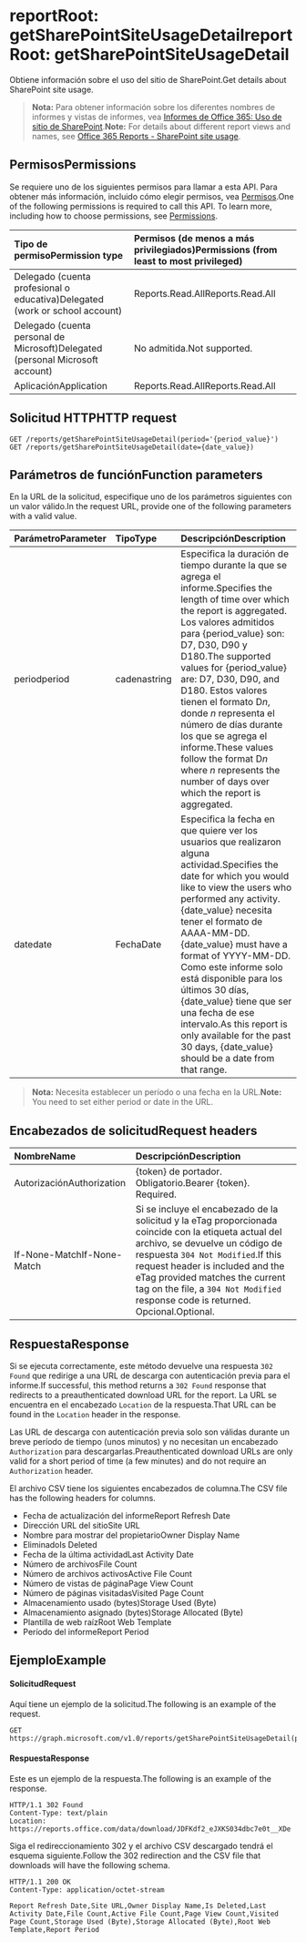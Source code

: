 # <a name="reportroot-getsharepointsiteusagedetail"></a><span data-ttu-id="4df68-101">reportRoot: getSharePointSiteUsageDetail</span><span class="sxs-lookup"><span data-stu-id="4df68-101">reportRoot: getSharePointSiteUsageDetail</span></span>

<span data-ttu-id="4df68-102">Obtiene información sobre el uso del sitio de SharePoint.</span><span class="sxs-lookup"><span data-stu-id="4df68-102">Get details about SharePoint site usage.</span></span>

> <span data-ttu-id="4df68-103">**Nota:** Para obtener información sobre los diferentes nombres de informes y vistas de informes, vea [Informes de Office 365: Uso de sitio de SharePoint](https://support.office.com/client/SharePoint-site-usage-4ecfb843-e5d5-464d-8bf6-7ed512a9b213).</span><span class="sxs-lookup"><span data-stu-id="4df68-103">**Note:** For details about different report views and names, see [Office 365 Reports - SharePoint site usage](https://support.office.com/client/SharePoint-site-usage-4ecfb843-e5d5-464d-8bf6-7ed512a9b213).</span></span>

## <a name="permissions"></a><span data-ttu-id="4df68-104">Permisos</span><span class="sxs-lookup"><span data-stu-id="4df68-104">Permissions</span></span>

<span data-ttu-id="4df68-p101">Se requiere uno de los siguientes permisos para llamar a esta API. Para obtener más información, incluido cómo elegir permisos, vea [Permisos](../../../concepts/permissions_reference.md).</span><span class="sxs-lookup"><span data-stu-id="4df68-p101">One of the following permissions is required to call this API. To learn more, including how to choose permissions, see [Permissions](../../../concepts/permissions_reference.md).</span></span>

| <span data-ttu-id="4df68-107">Tipo de permiso</span><span class="sxs-lookup"><span data-stu-id="4df68-107">Permission type</span></span>                        | <span data-ttu-id="4df68-108">Permisos (de menos a más privilegiados)</span><span class="sxs-lookup"><span data-stu-id="4df68-108">Permissions (from least to most privileged)</span></span> |
| :------------------------------------- | :--------------------------------------- |
| <span data-ttu-id="4df68-109">Delegado (cuenta profesional o educativa)</span><span class="sxs-lookup"><span data-stu-id="4df68-109">Delegated (work or school account)</span></span>     | <span data-ttu-id="4df68-110">Reports.Read.All</span><span class="sxs-lookup"><span data-stu-id="4df68-110">Reports.Read.All</span></span>                         |
| <span data-ttu-id="4df68-111">Delegado (cuenta personal de Microsoft)</span><span class="sxs-lookup"><span data-stu-id="4df68-111">Delegated (personal Microsoft account)</span></span> | <span data-ttu-id="4df68-112">No admitida.</span><span class="sxs-lookup"><span data-stu-id="4df68-112">Not supported.</span></span>                           |
| <span data-ttu-id="4df68-113">Aplicación</span><span class="sxs-lookup"><span data-stu-id="4df68-113">Application</span></span>                            | <span data-ttu-id="4df68-114">Reports.Read.All</span><span class="sxs-lookup"><span data-stu-id="4df68-114">Reports.Read.All</span></span>                         |

## <a name="http-request"></a><span data-ttu-id="4df68-115">Solicitud HTTP</span><span class="sxs-lookup"><span data-stu-id="4df68-115">HTTP request</span></span>

<!-- { "blockType": "samples" } --> 

```http
GET /reports/getSharePointSiteUsageDetail(period='{period_value}')
GET /reports/getSharePointSiteUsageDetail(date={date_value})
```

## <a name="function-parameters"></a><span data-ttu-id="4df68-116">Parámetros de función</span><span class="sxs-lookup"><span data-stu-id="4df68-116">Function parameters</span></span>

<span data-ttu-id="4df68-117">En la URL de la solicitud, especifique uno de los parámetros siguientes con un valor válido.</span><span class="sxs-lookup"><span data-stu-id="4df68-117">In the request URL, provide one of the following parameters with a valid value.</span></span>

| <span data-ttu-id="4df68-118">Parámetro</span><span class="sxs-lookup"><span data-stu-id="4df68-118">Parameter</span></span> | <span data-ttu-id="4df68-119">Tipo</span><span class="sxs-lookup"><span data-stu-id="4df68-119">Type</span></span>   | <span data-ttu-id="4df68-120">Descripción</span><span class="sxs-lookup"><span data-stu-id="4df68-120">Description</span></span>                              |
| :-------- | :----- | :--------------------------------------- |
| <span data-ttu-id="4df68-121">period</span><span class="sxs-lookup"><span data-stu-id="4df68-121">period</span></span>    | <span data-ttu-id="4df68-122">cadena</span><span class="sxs-lookup"><span data-stu-id="4df68-122">string</span></span> | <span data-ttu-id="4df68-123">Especifica la duración de tiempo durante la que se agrega el informe.</span><span class="sxs-lookup"><span data-stu-id="4df68-123">Specifies the length of time over which the report is aggregated.</span></span> <span data-ttu-id="4df68-124">Los valores admitidos para {period_value} son: D7, D30, D90 y D180.</span><span class="sxs-lookup"><span data-stu-id="4df68-124">The supported values for {period_value} are: D7, D30, D90, and D180.</span></span> <span data-ttu-id="4df68-125">Estos valores tienen el formato D*n*, donde *n* representa el número de días durante los que se agrega el informe.</span><span class="sxs-lookup"><span data-stu-id="4df68-125">These values follow the format D*n* where *n* represents the number of days over which the report is aggregated.</span></span> |
| <span data-ttu-id="4df68-126">date</span><span class="sxs-lookup"><span data-stu-id="4df68-126">date</span></span>      | <span data-ttu-id="4df68-127">Fecha</span><span class="sxs-lookup"><span data-stu-id="4df68-127">Date</span></span>   | <span data-ttu-id="4df68-128">Especifica la fecha en que quiere ver los usuarios que realizaron alguna actividad.</span><span class="sxs-lookup"><span data-stu-id="4df68-128">Specifies the date for which you would like to view the users who performed any activity.</span></span> <span data-ttu-id="4df68-129">{date_value} necesita tener el formato de AAAA-MM-DD.</span><span class="sxs-lookup"><span data-stu-id="4df68-129">{date_value} must have a format of YYYY-MM-DD.</span></span> <span data-ttu-id="4df68-130">Como este informe solo está disponible para los últimos 30 días, {date_value} tiene que ser una fecha de ese intervalo.</span><span class="sxs-lookup"><span data-stu-id="4df68-130">As this report is only available for the past 30 days, {date_value} should be a date from that range.</span></span> |

> <span data-ttu-id="4df68-131">**Nota:** Necesita establecer un período o una fecha en la URL.</span><span class="sxs-lookup"><span data-stu-id="4df68-131">**Note:** You need to set either period or date in the URL.</span></span>

## <a name="request-headers"></a><span data-ttu-id="4df68-132">Encabezados de solicitud</span><span class="sxs-lookup"><span data-stu-id="4df68-132">Request headers</span></span>

| <span data-ttu-id="4df68-133">Nombre</span><span class="sxs-lookup"><span data-stu-id="4df68-133">Name</span></span>          | <span data-ttu-id="4df68-134">Descripción</span><span class="sxs-lookup"><span data-stu-id="4df68-134">Description</span></span>                              |
| :------------ | :--------------------------------------- |
| <span data-ttu-id="4df68-135">Autorización</span><span class="sxs-lookup"><span data-stu-id="4df68-135">Authorization</span></span> | <span data-ttu-id="4df68-p104">{token} de portador. Obligatorio.</span><span class="sxs-lookup"><span data-stu-id="4df68-p104">Bearer {token}. Required.</span></span>                |
| <span data-ttu-id="4df68-138">If-None-Match</span><span class="sxs-lookup"><span data-stu-id="4df68-138">If-None-Match</span></span> | <span data-ttu-id="4df68-139">Si se incluye el encabezado de la solicitud y la eTag proporcionada coincide con la etiqueta actual del archivo, se devuelve un código de respuesta `304 Not Modified`.</span><span class="sxs-lookup"><span data-stu-id="4df68-139">If this request header is included and the eTag provided matches the current tag on the file, a `304 Not Modified` response code is returned.</span></span> <span data-ttu-id="4df68-140">Opcional.</span><span class="sxs-lookup"><span data-stu-id="4df68-140">Optional.</span></span> |

## <a name="response"></a><span data-ttu-id="4df68-141">Respuesta</span><span class="sxs-lookup"><span data-stu-id="4df68-141">Response</span></span>

<span data-ttu-id="4df68-142">Si se ejecuta correctamente, este método devuelve una respuesta `302 Found` que redirige a una URL de descarga con autenticación previa para el informe.</span><span class="sxs-lookup"><span data-stu-id="4df68-142">If successful, this method returns a `302 Found` response that redirects to a preauthenticated download URL for the report.</span></span> <span data-ttu-id="4df68-143">La URL se encuentra en el encabezado `Location` de la respuesta.</span><span class="sxs-lookup"><span data-stu-id="4df68-143">That URL can be found in the `Location` header in the response.</span></span>

<span data-ttu-id="4df68-144">Las URL de descarga con autenticación previa solo son válidas durante un breve período de tiempo (unos minutos) y no necesitan un encabezado `Authorization` para descargarlas.</span><span class="sxs-lookup"><span data-stu-id="4df68-144">Preauthenticated download URLs are only valid for a short period of time (a few minutes) and do not require an `Authorization` header.</span></span>

<span data-ttu-id="4df68-145">El archivo CSV tiene los siguientes encabezados de columna.</span><span class="sxs-lookup"><span data-stu-id="4df68-145">The CSV file has the following headers for columns.</span></span>

- <span data-ttu-id="4df68-146">Fecha de actualización del informe</span><span class="sxs-lookup"><span data-stu-id="4df68-146">Report Refresh Date</span></span>
- <span data-ttu-id="4df68-147">Dirección URL del sitio</span><span class="sxs-lookup"><span data-stu-id="4df68-147">Site URL</span></span>
- <span data-ttu-id="4df68-148">Nombre para mostrar del propietario</span><span class="sxs-lookup"><span data-stu-id="4df68-148">Owner Display Name</span></span>
- <span data-ttu-id="4df68-149">Eliminado</span><span class="sxs-lookup"><span data-stu-id="4df68-149">Is Deleted</span></span>
- <span data-ttu-id="4df68-150">Fecha de la última actividad</span><span class="sxs-lookup"><span data-stu-id="4df68-150">Last Activity Date</span></span>
- <span data-ttu-id="4df68-151">Número de archivos</span><span class="sxs-lookup"><span data-stu-id="4df68-151">File Count</span></span>
- <span data-ttu-id="4df68-152">Número de archivos activos</span><span class="sxs-lookup"><span data-stu-id="4df68-152">Active File Count</span></span>
- <span data-ttu-id="4df68-153">Número de vistas de página</span><span class="sxs-lookup"><span data-stu-id="4df68-153">Page View Count</span></span>
- <span data-ttu-id="4df68-154">Número de páginas visitadas</span><span class="sxs-lookup"><span data-stu-id="4df68-154">Visited Page Count</span></span>
- <span data-ttu-id="4df68-155">Almacenamiento usado (bytes)</span><span class="sxs-lookup"><span data-stu-id="4df68-155">Storage Used (Byte)</span></span>
- <span data-ttu-id="4df68-156">Almacenamiento asignado (bytes)</span><span class="sxs-lookup"><span data-stu-id="4df68-156">Storage Allocated (Byte)</span></span>
- <span data-ttu-id="4df68-157">Plantilla de web raíz</span><span class="sxs-lookup"><span data-stu-id="4df68-157">Root Web Template</span></span>
- <span data-ttu-id="4df68-158">Período del informe</span><span class="sxs-lookup"><span data-stu-id="4df68-158">Report Period</span></span>

## <a name="example"></a><span data-ttu-id="4df68-159">Ejemplo</span><span class="sxs-lookup"><span data-stu-id="4df68-159">Example</span></span>

#### <a name="request"></a><span data-ttu-id="4df68-160">Solicitud</span><span class="sxs-lookup"><span data-stu-id="4df68-160">Request</span></span>

<span data-ttu-id="4df68-161">Aquí tiene un ejemplo de la solicitud.</span><span class="sxs-lookup"><span data-stu-id="4df68-161">The following is an example of the request.</span></span>

<!--{
  "blockType": "request",
  "isComposable": true,
  "name": "reportroot_getsharepointsiteusageuserdetail"
}-->

```http
GET https://graph.microsoft.com/v1.0/reports/getSharePointSiteUsageDetail(period='D7')
```

#### <a name="response"></a><span data-ttu-id="4df68-162">Respuesta</span><span class="sxs-lookup"><span data-stu-id="4df68-162">Response</span></span>

<span data-ttu-id="4df68-163">Este es un ejemplo de la respuesta.</span><span class="sxs-lookup"><span data-stu-id="4df68-163">The following is an example of the response.</span></span>

<!-- {
  "blockType": "response",
  "truncated": true,
  "@odata.type": "microsoft.graph.report"
} -->

```http
HTTP/1.1 302 Found
Content-Type: text/plain
Location: https://reports.office.com/data/download/JDFKdf2_eJXKS034dbc7e0t__XDe
```

<span data-ttu-id="4df68-164">Siga el redireccionamiento 302 y el archivo CSV descargado tendrá el esquema siguiente.</span><span class="sxs-lookup"><span data-stu-id="4df68-164">Follow the 302 redirection and the CSV file that downloads will have the following schema.</span></span>

<!-- { "blockType": "ignored" } --> 

```http
HTTP/1.1 200 OK
Content-Type: application/octet-stream

Report Refresh Date,Site URL,Owner Display Name,Is Deleted,Last Activity Date,File Count,Active File Count,Page View Count,Visited Page Count,Storage Used (Byte),Storage Allocated (Byte),Root Web Template,Report Period
```
